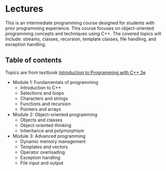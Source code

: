 # Lectures
This is an intermediate programming course designed for students with prior programming experience. This course focuses on object-oriented programming concepts and techniques using C++. The covered topics will include: streams, classes, recursion, template classes, file handling, and exception handling.

## Table of contents
Topics are from textbook [Introduction to Programming with C++ 3e](https://liveexample.pearsoncmg.com/liang/cpp3e/)
* Module 1: Fundamentals of programming
  * Introduction to C++
  * Selections and loops
  * Characters and strings
  * Functions and recursion
  * Pointers and arrays
* Module 2: Object-oriented programming
  * Objects and classes
  * Object-oriented thinking
  * Inheritance and polymorphism
* Module 3: Advanced programming
  * Dynamic memory management
  * Templates and vectors
  * Operator overloading
  * Exception handling
  * File input and output
